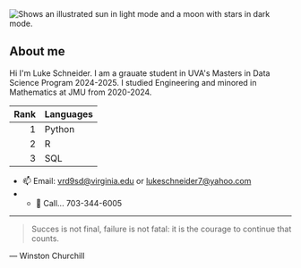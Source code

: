 <picture>
  <source media="(prefers-color-scheme: dark)" srcset="https://user-images.githubusercontent.com/25423296/163456776-7f95b81a-f1ed-45f7-b7ab-8fa810d529fa.png">
  <source media="(prefers-color-scheme: light)" srcset="https://user-images.githubusercontent.com/25423296/163456779-a8556205-d0a5-45e2-ac17-42d089e3c3f8.png">
  <img alt="Shows an illustrated sun in light mode and a moon with stars in dark mode." src="https://user-images.githubusercontent.com/25423296/163456779-a8556205-d0a5-45e2-ac17-42d089e3c3f8.png">
</picture>


## About me

Hi I'm Luke Schneider. I am a grauate student in UVA's Masters in Data Science Program 2024-2025.
I studied Engineering and minored in Mathematics at JMU from 2020-2024.

| Rank | Languages|
|-----:|---------------|
|     1| Python        |
|     2| R             |
|     3| SQL           |


- 📫 Email: vrd9sd@virginia.edu or lukeschneider7@yahoo.com
- - 💬 Call... 703-344-6005

---
> Succes is not final, failure is not fatal: it is the courage to continue that counts.

— Winston Churchill
